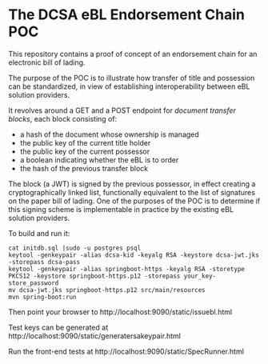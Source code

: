 The DCSA eBL Endorsement Chain POC
==================================

This repository contains a proof of concept of an endorsement chain for an electronic bill of lading.

The purpose of the POC is to illustrate how transfer of title and possession can be standardized, in view of establishing interoperability between eBL solution providers.

It revolves around a GET and a POST endpoint for *document transfer blocks*, each block consisting of:

 * a hash of the document whose ownership is managed
 * the public key of the current title holder
 * the public key of the current possessor
 * a boolean indicating whether the eBL is to order
 * the hash of the previous transfer block

The block (a JWT) is signed by the previous possessor, in effect creating a cryptographically linked list, functionally equivalent to the list of signatures on the paper bill of lading. One of the purposes of the POC is to determine if this signing scheme is implementable in practice by the existing eBL solution providers.

To build and run it:
```
cat initdb.sql |sudo -u postgres psql
keytool -genkeypair -alias dcsa-kid -keyalg RSA -keystore dcsa-jwt.jks -storepass dcsa-pass
keytool -genkeypair -alias springboot-https -keyalg RSA -storetype PKCS12 -keystore springboot-https.p12 -storepass your_key-store_password
mv dcsa-jwt.jks springboot-https.p12 src/main/resources
mvn spring-boot:run
```

Then point your browser to http://localhost:9090/static/issuebl.html

Test keys can be generated at http://localhost:9090/static/generatersakeypair.html

Run the front-end tests at http://localhost:9090/static/SpecRunner.html
